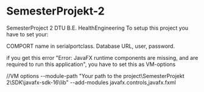 # SemesterProjekt-2
SemesterProject 2 DTU B.E. HealthEngineering
To setup this project you have to set your:

COMPORT name in serialportclass.
Database URL, user, password.

if you get this error "Error: JavaFX runtime components are missing, and are required to run this application", you have to set this as VM-options
    
//VM options --module-path "Your path to the project\SemesterProjekt 2\SDK\javafx-sdk-16\lib" --add-modules javafx.controls,javafx.fxml
